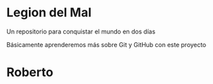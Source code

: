 # Legion del Mal
Un repositorio para conquistar el mundo en dos días

Básicamente aprenderemos más sobre Git y GitHub con este proyecto


# Roberto


